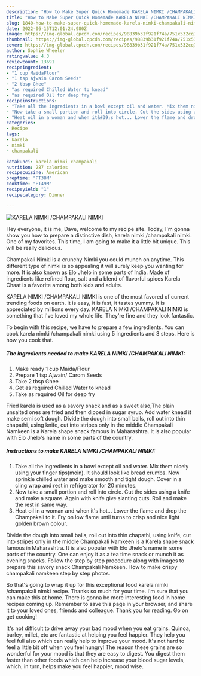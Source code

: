 ```yaml
---
description: "How to Make Super Quick Homemade KARELA NIMKI /CHAMPAKALI NIMKI"
title: "How to Make Super Quick Homemade KARELA NIMKI /CHAMPAKALI NIMKI"
slug: 1840-how-to-make-super-quick-homemade-karela-nimki-champakali-nimki
date: 2022-06-15T12:01:24.980Z
image: https://img-global.cpcdn.com/recipes/98839b31f921f74a/751x532cq70/karela-nimki-champakali-nimki-recipe-main-photo.jpg
thumbnail: https://img-global.cpcdn.com/recipes/98839b31f921f74a/751x532cq70/karela-nimki-champakali-nimki-recipe-main-photo.jpg
cover: https://img-global.cpcdn.com/recipes/98839b31f921f74a/751x532cq70/karela-nimki-champakali-nimki-recipe-main-photo.jpg
author: Sophie Wheeler
ratingvalue: 4.3
reviewcount: 13691
recipeingredient:
- "1 cup MaidaFlour"
- "1 tsp Ajwain Carom Seeds"
- "2 tbsp Ghee"
- "as required Chilled Water to knead"
- "as required Oil for deep fry"
recipeinstructions:
- "Take all the ingredients in a bowl except oil and water. Mix them nicely using your finger tips(moin). It should look like bread crumbs. Now sprinkle chilled water and make smooth and tight dough. Cover in a cling wrap and rest in refrigerator for 20 minutes."
- "Now take a small portion and roll into circle. Cut the sides using a knife and make a square. Again with knife give slanting cuts. Roll and make the rest in same way."
- "Heat oil in a woman and when it&#39;s hot... Lower the flame and drop the Champakali to it. Fry on low flame until turns to crisp and nice light golden brown colour."
categories:
- Recipe
tags:
- karela
- nimki
- champakali

katakunci: karela nimki champakali 
nutrition: 287 calories
recipecuisine: American
preptime: "PT38M"
cooktime: "PT49M"
recipeyield: "1"
recipecategory: Dinner

---
```



![KARELA NIMKI /CHAMPAKALI NIMKI](https://img-global.cpcdn.com/recipes/98839b31f921f74a/751x532cq70/karela-nimki-champakali-nimki-recipe-main-photo.jpg)

Hey everyone, it is me, Dave, welcome to my recipe site. Today, I'm gonna show you how to prepare a distinctive dish, karela nimki /champakali nimki. One of my favorites. This time, I am going to make it a little bit unique. This will be really delicious.

Champakali Nimki is a crunchy Nimki you could munch on anytime. This different type of nimki is so appealing it will surely keep you wanting for more. It is also known as Elo Jhelo in some parts of India. Made of ingredients like refined flour, salt and a blend of flavorful spices Karela Chaat is a favorite among both kids and adults.

KARELA NIMKI /CHAMPAKALI NIMKI is one of the most favored of current trending foods on earth. It is easy, it is fast, it tastes yummy. It is appreciated by millions every day. KARELA NIMKI /CHAMPAKALI NIMKI is something that I've loved my whole life. They're fine and they look fantastic.


To begin with this recipe, we have to prepare a few ingredients. You can cook karela nimki /champakali nimki using 5 ingredients and 3 steps. Here is how you cook that.

<!--inarticleads1-->

##### The ingredients needed to make KARELA NIMKI /CHAMPAKALI NIMKI:

1. Make ready 1 cup Maida/Flour
1. Prepare 1 tsp Ajwain/ Carom Seeds
1. Take 2 tbsp Ghee
1. Get as required Chilled Water to knead
1. Take as required Oil for deep fry


Fried karela is used as a savory snack and as a sweet also,The plain unsalted ones are fried and then dipped in sugar syrup. Add water knead it make semi soft dough. Divide the dough into small balls, roll out into thin chapathi, using knife, cut into stripes only in the middle Champakali Namkeen is a Karela shape snack famous in Maharashtra. It is also popular with Elo Jhelo&#39;s name in some parts of the country. 

<!--inarticleads2-->

##### Instructions to make KARELA NIMKI /CHAMPAKALI NIMKI:

1. Take all the ingredients in a bowl except oil and water. Mix them nicely using your finger tips(moin). It should look like bread crumbs. Now sprinkle chilled water and make smooth and tight dough. Cover in a cling wrap and rest in refrigerator for 20 minutes.
1. Now take a small portion and roll into circle. Cut the sides using a knife and make a square. Again with knife give slanting cuts. Roll and make the rest in same way.
1. Heat oil in a woman and when it&#39;s hot... Lower the flame and drop the Champakali to it. Fry on low flame until turns to crisp and nice light golden brown colour.


Divide the dough into small balls, roll out into thin chapathi, using knife, cut into stripes only in the middle Champakali Namkeen is a Karela shape snack famous in Maharashtra. It is also popular with Elo Jhelo&#39;s name in some parts of the country. One can enjoy it as a tea time snack or munch it as evening snacks. Follow the step by step procedure along with images to prepare this savory snack Champakali Namkeen. How to make crispy champakali namkeen step by step photos. 

So that's going to wrap it up for this exceptional food karela nimki /champakali nimki recipe. Thanks so much for your time. I'm sure that you can make this at home. There is gonna be more interesting food in home recipes coming up. Remember to save this page in your browser, and share it to your loved ones, friends and colleague. Thank you for reading. Go on get cooking!

It's not difficult to drive away your bad mood when you eat grains. Quinoa, barley, millet, etc are fantastic at helping you feel happier. They help you feel full also which can really help to improve your mood. It's not hard to feel a little bit off when you feel hungry! The reason these grains are so wonderful for your mood is that they are easy to digest. You digest them faster than other foods which can help increase your blood sugar levels, which, in turn, helps make you feel happier, mood wise.
